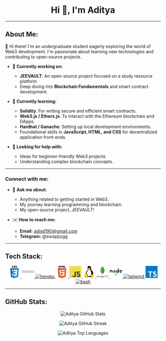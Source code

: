 <h1 align="center">Hi 👋, I'm Aditya</h1>

---

## About Me:

👋 Hi there! I'm an undergraduate student eagerly exploring the world of Web3 development. I'm passionate about learning new technologies and contributing to open-source projects.

- 🚧 **Currently working on:**
  - **JEEVAULT**: An open-source project focused on a study resource platform
  - Deep diving into **Blockchain Fundamentals** and smart contract development.

- 🌱 **Currently learning:**
  - **Solidity**: For writing secure and efficient smart contracts.
  - **Web3.js / Ethers.js**: To interact with the Ethereum blockchain and DApps.
  - **Hardhat / Ganache**: Setting up local development environments.
  - Foundational skills in **JavaScript, HTML, and CSS** for decentralized application front-ends.

- 🤝 **Looking for help with:**
  - Ideas for beginner-friendly Web3 projects.
  - Understanding complex blockchain concepts.

---

### Connect with me:

- 💬 **Ask me about:**
  - Anything related to getting started in Web3.
  - My journey learning programming and blockchain.
  - My open-source project, JEEVAULT!

- ✉️ **How to reach me:**
  - **Email:** adixd190@gmail.com
  - **Telegram:** @swappygg

---

## Tech Stack:

<p align="center">
  <a href="https://www.w3schools.com/css/" target="_blank" rel="noreferrer"> <img src="https://raw.githubusercontent.com/devicons/devicon/master/icons/css3/css3-original-wordmark.svg" alt="css3" width="40" height="40"/> </a>
  <a href="https://expressjs.com" target="_blank" rel="noreferrer"> <img src="https://raw.githubusercontent.com/devicons/devicon/master/icons/express/express-original-wordmark.svg" alt="express" width="40" height="40"/> </a>
  <a href="https://heroku.com" target="_blank" rel="noreferrer"> <img src="https://www.vectorlogo.zone/logos/heroku/heroku-icon.svg" alt="heroku" width="40" height="40"/> </a>
  <a href="https://www.w3.org/html/" target="_blank" rel="noreferrer"> <img src="https://raw.githubusercontent.com/devicons/devicon/master/icons/html5/html5-original-wordmark.svg" alt="html5" width="40" height="40"/> </a>
  <a href="https://developer.mozilla.org/en-US/docs/Web/JavaScript" target="_blank" rel="noreferrer"> <img src="https://raw.githubusercontent.com/devicons/devicon/master/icons/javascript/javascript-original.svg" alt="javascript" width="40" height="40"/> </a>
  <a href="https://www.linux.org/" target="_blank" rel="noreferrer"> <img src="https://raw.githubusercontent.com/devicons/devicon/master/icons/linux/linux-original.svg" alt="linux" width="40" height="40"/> </a>
  <a href="https://www.mongodb.com/" target="_blank" rel="noreferrer"> <img src="https://raw.githubusercontent.com/devicons/devicon/master/icons/mongodb/mongodb-original-wordmark.svg" alt="mongodb" width="40" height="40"/> </a>
  <a href="https://nodejs.org" target="_blank" rel="noreferrer"> <img src="https://raw.githubusercontent.com/devicons/devicon/master/icons/nodejs/nodejs-original-wordmark.svg" alt="nodejs" width="40" height="40"/> </a>
  <a href="https://tailwindcss.com/" target="_blank" rel="noreferrer"> <img src="https://www.vectorlogo.zone/logos/tailwindcss/tailwindcss-icon.svg" alt="tailwind" width="40" height="40"/> </a>
  <a href="https://www.typescriptlang.org/" target="_blank" rel="noreferrer"> <img src="https://raw.githubusercontent.com/devicons/devicon/master/icons/typescript/typescript-original.svg" alt="typescript" width="40" height="40"/> </a>
  <a href="https://www.gnu.org/software/bash/" target="_blank" rel="noreferrer"> <img src="https://www.vectorlogo.zone/logos/gnu_bash/gnu_bash-icon.svg" alt="bash" width="40" height="40"/> </a>
</p>

---

## GitHub Stats:

<p align="center">
  <img src="https://github-readme-stats.vercel.app/api?username=notaditya01&show_icons=true&locale=en&theme=dark&include_all_commits=true&count_private=true" alt="Aditya GitHub Stats" />
</p>

<p align="center">
  <img src="https://github-readme-streak-stats.herokuapp.com/?user=notaditya01&theme=dark" alt="Aditya GitHub Streak" />
</p>

<p align="center">
  <img src="https://github-readme-stats.vercel.app/api/top-langs?username=NotAditya01&show_icons=true&locale=en&layout=compact&theme=dark" alt="Aditya Top Languages" />
</p>
